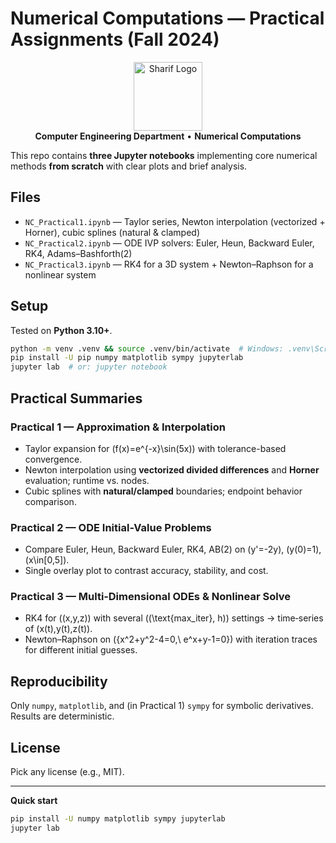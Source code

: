 # Numerical Computations — Practical Assignments (Fall 2024)

<div align="center">
  <img src="https://cdn.freebiesupply.com/logos/large/2x/sharif-logo-png-transparent.png" alt="Sharif Logo" width="110" height="110"><br/>
  <b>Computer Engineering Department</b> • <b>Numerical Computations</b>
</div>

This repo contains **three Jupyter notebooks** implementing core numerical methods **from scratch** with clear plots and brief analysis.

## Files
- `NC_Practical1.ipynb` — Taylor series, Newton interpolation (vectorized + Horner), cubic splines (natural & clamped)
- `NC_Practical2.ipynb` — ODE IVP solvers: Euler, Heun, Backward Euler, RK4, Adams–Bashforth(2)
- `NC_Practical3.ipynb` — RK4 for a 3D system + Newton–Raphson for a nonlinear system

## Setup
Tested on **Python 3.10+**.
```bash
python -m venv .venv && source .venv/bin/activate  # Windows: .venv\Scripts\activate
pip install -U pip numpy matplotlib sympy jupyterlab
jupyter lab  # or: jupyter notebook
```

## Practical Summaries
### Practical 1 — Approximation & Interpolation
- Taylor expansion for \(f(x)=e^{-x}\sin(5x)\) with tolerance-based convergence.
- Newton interpolation using **vectorized divided differences** and **Horner** evaluation; runtime vs. nodes.
- Cubic splines with **natural/clamped** boundaries; endpoint behavior comparison.

### Practical 2 — ODE Initial-Value Problems
- Compare Euler, Heun, Backward Euler, RK4, AB(2) on \(y'=-2y\), \(y(0)=1\), \(x\in[0,5]\).
- Single overlay plot to contrast accuracy, stability, and cost.

### Practical 3 — Multi‑Dimensional ODEs & Nonlinear Solve
- RK4 for \((x,y,z)\) with several \((\text{max\_iter}, h)\) settings → time‑series of \(x(t),y(t),z(t)\).
- Newton–Raphson on
  \(\{x^2+y^2-4=0,\ e^x+y-1=0\}\) with iteration traces for different initial guesses.

## Reproducibility
Only `numpy`, `matplotlib`, and (in Practical 1) `sympy` for symbolic derivatives. Results are deterministic.

## License
Pick any license (e.g., MIT).

---
**Quick start**
```bash
pip install -U numpy matplotlib sympy jupyterlab
jupyter lab
```
